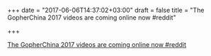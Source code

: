 +++
date = "2017-06-06T14:37:02+03:00"
draft = false
title = "The GopherChina 2017 videos are coming online now  #reddit"

+++

<p><a href="https://t.co/EQOSZutZtD">The GopherChina 2017 videos are coming online now  #reddit</a></p>